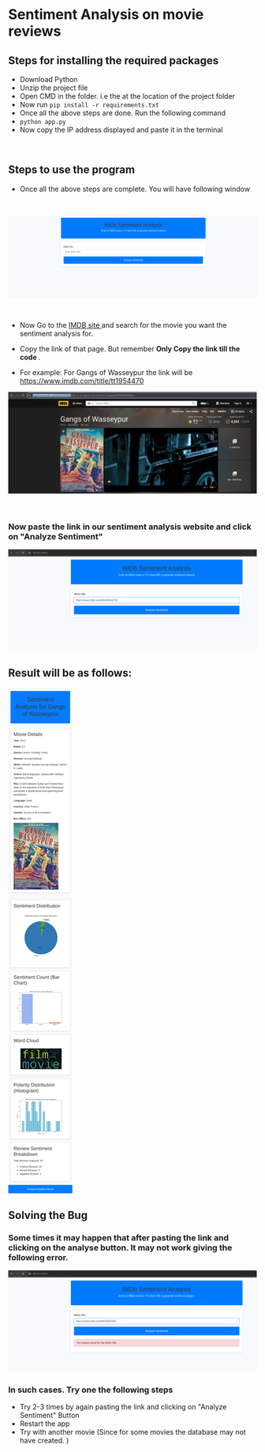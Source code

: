 # Sentiment Analysis on movie reviews

## Steps for installing the required packages

- Download Python
-  Unzip the project file
-  Open CMD in the folder. i.e the at the location of the project folder
-  Now run  ``` pip install -r requirements.txt ```  
-  Once all the above steps are done. Run the following command
-  ``` python app.py ```
-  Now copy the IP address displayed and paste it in the terminal
  
<br>

## Steps to use the program

- Once all the above steps are complete. You will have following window

<br>

![alt text](first_image.png)

<br>

- Now Go to the <a href="https://www.imdb.com/">IMDB site </a> and search for the movie you want the sentiment analysis for. 

- Copy the link of that page. But remember <b> Only Copy the link till the code </b>.
- For example: For Gangs of Wasseypur the link will be https://www.imdb.com/title/tt1954470

![alt text](for_link.png) 

<br>

### Now paste the link in our sentiment analysis website and click on "Analyze Sentiment"

![alt text](link_pasted.png)

## Result will be as follows:
![alt text](senti_screenshot.png)



## Solving the Bug
  ### Some times it may happen that after pasting the link and clicking on the analyse button. It may not work giving the following error.
  ![alt text](error.png) 

### In such cases. Try one the following steps
- Try 2-3 times by again pasting the link and clicking on "Analyze Sentiment" Button
- Restart the app 
- Try with another movie (Since for some movies the database may not have created. )


